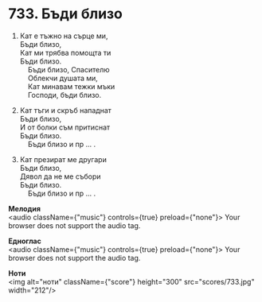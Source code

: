 # 733. Бъди близо  

1. Кат е тъжно на сърце ми,  
Бъди близо,  
Кат ми трябва помощта ти  
Бъди близо.  
    Бъди близо, Спасителю  
    Облекчи душата ми,  
    Кат минавам тежки мъки  
    Господи, бъди близо.  

2. Кат тъги и скръб нападнат  
Бъди близо,  
И от болки съм притиснат  
Бъди близо.  
    Бъди близо и пр ... .  

3. Кат презират ме другари  
Бъди близо,  
Дявол да не ме събори  
Бъди близо.  
    Бъди близо и пр ... .  

__Мелодия__  
<audio className={"music"} controls={true} preload={"none"}><source src="mp3/733.mp3" type="audio/mpeg"/>
Your browser does not support the audio tag.
</audio>  

__Едноглас__  
<audio className={"music"} controls={true} preload={"none"}><source src="transp/733.mp3" type="audio/mpeg"/>
Your browser does not support the audio tag.
</audio>  

__Ноти__  
<img alt="ноти" className={"score"} height="300" src="scores/733.jpg" width="212"/>
